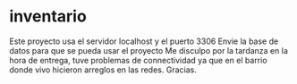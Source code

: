# inventario
Este proyecto usa el servidor localhost y el puerto 3306
Envie la base de datos para que se pueda usar el proyecto
Me disculpo por la tardanza en la hora de entrega, tuve problemas de connectividad ya que en el barrio donde vivo hicieron arreglos en las redes.
Gracias.
